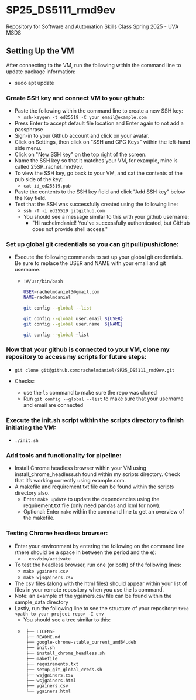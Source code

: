 # SP25_DS5111_rmd9ev
Repository for Software and Automation Skills Class Spring 2025 - UVA MSDS

## Setting Up the VM

After connecting to the VM, run the following within the command line to update package information:
* sudo apt update

### Create SSH key and connect VM to your github:
* Paste the following within the command line to create a new SSH key: 
    - `ssh-keygen -t ed25519 -C your_email@example.com`
* Press Enter to accept default file location and Enter again to not add a passphrase
* Sign-in to your Github account and click on your avatar.
* Click on Settings, then click on "SSH and GPG Keys" within the left-hand side menu.
* Click on "New SSH key" on the top right of the screen.
* Name the SSH key so that it matches your VM, for example, mine is called 25SP_rachel_rmd9ev.
* To view the SSH key, go back to your VM, and cat the contents of the pub side of the key:
    - `cat id_ed25519.pub`
* Paste the contents to the SSH key field and click "Add SSH key" below the Key field.
* Test that the SSH was successfully created using the following line:
    - `ssh -T -i ed25519 gitgithub.com`
    - You should see a message similar to this with your github username:
        - "Hi rachelmdaniel! You've successfully authenticated, but GitHub does not provide shell access." 

### Set up global git credentials so you can git pull/push/clone:
* Execute the following commands to set up your global git credentials. Be sure to replace the USER and NAME with your email and git username.
	- ```bash
	  !#/usr/bin/bash

	  USER=rachelmdaniel3@gmail.com
	  NAME=rachelmdaniel

	  git config --global --list

	  git config --global user.email ${USER} 
	  git config --global user.name  ${NAME} 

	  git config --global –list
	  ``` 

### Now that your github is connected to your VM, clone my repository to access my scripts for future steps:
* `git clone git@github.com:rachelmdaniel/SP25_DS5111_rmd9ev.git`

* Checks:
    - use the `ls` command to make sure the repo was cloned
    - Run `git config --global --list` to make sure that your username and email are connected

### Execute the init.sh script within the scripts directory to finish initiating the VM:
* `./init.sh`

### Add tools and functionality for pipeline:
* Install Chrome headless browser within your VM using install_chrome_headless.sh found within my scripts directory. Check that it’s working correctly using example.com.
* A makefile and requirement.txt file can be found within the scripts directory also.
	- Enter `make update` to update the dependencies using the requirement.txt file (only need pandas and lxml for now).
	- Optional: Enter `make` within the command line to get an overview of the makefile.

### Testing Chrome headless browser:
* Enter your environment by entering the following on the command line (there should be a space in between the period and the e):
	- `. env/bin/activate`
* To test the headless browser, run one (or both) of the following lines:
	- `make ygainers.csv` 
	- `make wjsgainers.csv` 
* The csv files (along with the html files) should appear within your list of files in your remote repository when you use the ls command.
* Note: an example of the ygainers.csv file can be found within the sample_data directory 
* Lastly, run the following line to see the structure of your repository: `tree <path to your project repo> -I env`
	- You should see a tree similar to this:
	- ```bash
	   ├── LICENSE
	   ├── README.md
	   ├── google-chrome-stable_current_amd64.deb
	   ├── init.sh
	   ├── install_chrome_headless.sh
	   ├── makefile
	   ├── requirements.txt
	   ├── setup_git_global_creds.sh
	   ├── wsjgainers.csv
	   ├── wsjgainers.html
	   ├── ygainers.csv
	   └── ygainers.html
	  ```	

 
